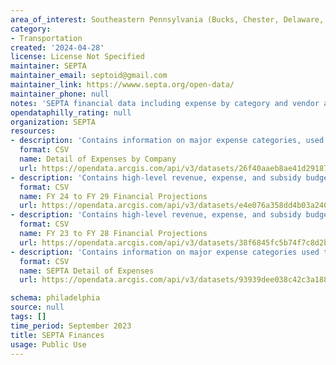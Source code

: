```yaml
---
area_of_interest: Southeastern Pennsylvania (Bucks, Chester, Delaware, Montgomery, Philadelphia counties)
category:
- Transportation
created: '2024-04-28'
license: License Not Specified
maintainer: SEPTA
maintainer_email: septoid@gmail.com
maintainer_link: https://wwww.septa.org/open-data/
maintainer_phone: null
notes: 'SEPTA financial data including expense by category and vendor and financial projections.'
opendataphilly_rating: null
organization: SEPTA
resources:
- description: 'Contains information on major expense categories, used to observe major trends.'
  format: CSV
  name: Detail of Expenses by Company
  url: https://opendata.arcgis.com/api/v3/datasets/26f40aaeb8ae41d291878ba726b57fed_0/downloads/data?format=csv&spatialRefId=4326
- description: 'Contains high-level revenue, expense, and subsidy budgets and projections for fiscal year 2024 through fiscal year 2029.'
  format: CSV
  name: FY 24 to FY 29 Financial Projections
  url: https://opendata.arcgis.com/api/v3/datasets/e4e076a358dd4b03a240dafa8d9ccfa5_0/downloads/data?format=csv&spatialRefId=4326
- description: 'Contains high-level revenue, expense, and subsidy budgets and projections for fiscal year 2023 through fiscal year 2028.'
  format: CSV
  name: FY 23 to FY 28 Financial Projections
  url: https://opendata.arcgis.com/api/v3/datasets/38f6845fc5b74f7c8d2b7c5dc9ee8671_0/downloads/data?format=csv&spatialRefId=4326
- description: 'Contains information on major expense categories used to observe major trends.'
  format: CSV
  name: SEPTA Detail of Expenses
  url: https://opendata.arcgis.com/api/v3/datasets/93939dee038c42c3a1889e1cca959aaf_0/downloads/data?format=csv&spatialRefId=4326

schema: philadelphia
source: null
tags: []
time_period: September 2023
title: SEPTA Finances
usage: Public Use
---
```

